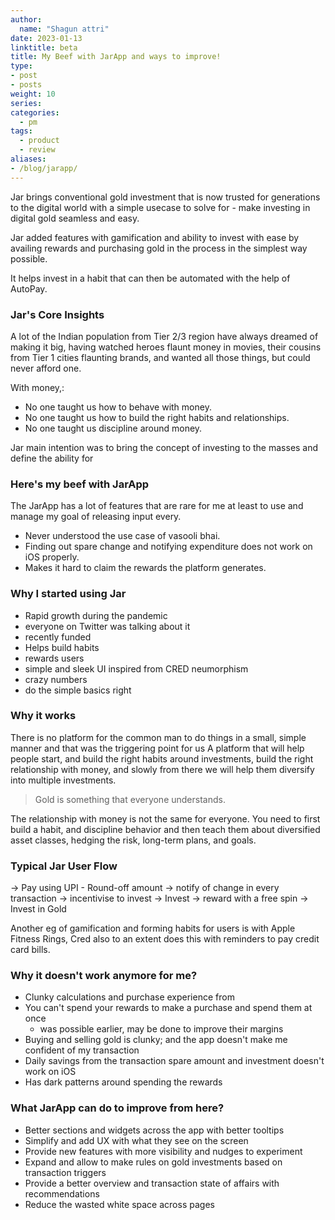 ```yaml
---
author:
  name: "Shagun attri"
date: 2023-01-13
linktitle: beta
title: My Beef with JarApp and ways to improve!
type:
- post
- posts
weight: 10
series:
categories:
  - pm
tags:
  - product
  - review
aliases:
- /blog/jarapp/
---
```


Jar brings conventional gold investment that is now trusted for generations to the digital world with a simple usecase to solve for - make investing in digital gold seamless and easy.

Jar added features with gamification and ability to invest with ease by availing rewards and purchasing gold in the process in the simplest way possible.

It helps invest in a habit that can then be automated with the help of AutoPay.

### Jar's Core Insights

A lot of the Indian population from Tier 2/3 region have always dreamed of making it big, having watched heroes flaunt money in movies, their cousins from Tier 1 cities flaunting brands, and wanted all those things, but could never afford one.

With money,:
- No one taught us how to behave with money.
- No one taught us how to build the right habits and relationships.
- No one taught us discipline around money. 

Jar main intention was to bring the concept of investing to the masses and define the ability for
### Here's my beef with JarApp

The JarApp has a lot of features that are rare for me at least to use and manage my goal of releasing input every.
- Never understood the use case of vasooli bhai.
- Finding out spare change and notifying expenditure does not work on iOS properly.
- Makes it hard to claim the rewards the platform generates.

### Why I started using Jar

- Rapid growth during the pandemic
- everyone on Twitter was talking about it
- recently funded
- Helps build habits
- rewards users
- simple and sleek UI inspired from CRED neumorphism
- crazy numbers
- do the simple basics right

### Why it works

There is no platform for the common man to do things in a small, simple manner and that was the triggering point for us
A platform that will help people start, and build the right habits around investments, build the right relationship with money, and slowly from there we will help them diversify into multiple investments.

> Gold is something that everyone understands. 

The relationship with money is not the same for everyone. You need to first build a habit, and discipline behavior and then teach them about diversified asset classes, hedging the risk, long-term plans, and goals.

### Typical Jar User Flow

 -> Pay using UPI - Round-off amount -> notify of change in every transaction -> incentivise to invest -> Invest -> reward with a free spin -> Invest in Gold

Another eg of gamification and forming habits for users is with Apple Fitness Rings, Cred also to an extent does this with reminders to pay credit card bills.

### Why it doesn't work anymore for me?

- Clunky calculations and purchase experience from 
- You can't spend your rewards to make a purchase and spend them at once
	- was possible earlier, may be done to improve their margins
- Buying and selling gold is clunky; and the app doesn't make me confident of my transaction
- Daily savings from the transaction spare amount and investment doesn't work on iOS
- Has dark patterns around spending the rewards

### What JarApp can do to improve from here?

- Better sections and widgets across the app with better tooltips 
- Simplify and add UX with what they see on the screen
- Provide new features with more visibility and nudges to experiment
- Expand and allow to make rules on gold investments based on transaction triggers
- Provide a better overview and transaction state of affairs with recommendations
- Reduce the wasted white space across pages